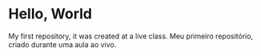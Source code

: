 # Hello, World
 My first repository, it was created at a live class.
 Meu primeiro repositório, criado durante uma aula ao vivo. 
